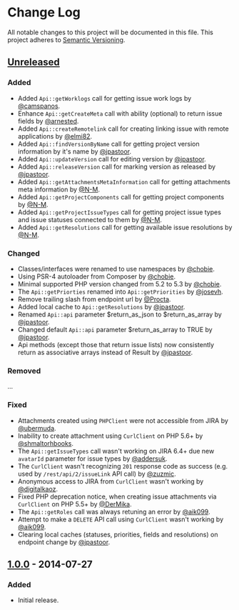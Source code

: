 # Change Log
All notable changes to this project will be documented in this file.
This project adheres to [Semantic Versioning](http://semver.org/).

## [Unreleased]
### Added
- Added `Api::getWorklogs` call for getting issue work logs by [@camspanos].
- Enhance `Api::getCreateMeta` call with ability (optional) to return issue fields by [@arnested].
- Added `Api::createRemotelink` call for creating linking issue with remote applications by [@elmi82].
- Added `Api::findVersionByName` call for getting project version information by it's name by [@jpastoor].
- Added `Api::updateVersion` call for editing version by [@jpastoor].
- Added `Api::releaseVersion` call for marking version as released by [@jpastoor].
- Added `Api::getAttachmentsMetaInformation` call for getting attachments meta information by [@N-M].
- Added `Api::getProjectComponents` call for getting project components by [@N-M].
- Added `Api::getProjectIssueTypes` call for getting project issue types and issue statuses connected to them by [@N-M].
- Added `Api::getResolutions` call for getting available issue resolutions by [@N-M].

### Changed
- Classes/interfaces were renamed to use namespaces by [@chobie].
- Using PSR-4 autoloader from Composer by [@chobie].
- Minimal supported PHP version changed from 5.2 to 5.3 by [@chobie].
- The `Api::getPriorties` renamed into `Api::getPriorities` by [@josevh].
- Remove trailing slash from endpoint url by [@Procta].
- Added local cache to `Api::getResolutions` by [@jpastoor].
- Renamed `Api::api` parameter $return_as_json to $return_as_array by [@jpastoor].
- Changed default `Api::api` parameter $return_as_array to TRUE by [@jpastoor].
- Api methods (except those that return issue lists) now consistently return as associative arrays instead of Result by [@jpastoor].

### Removed
...

### Fixed
- Attachments created using `PHPClient` were not accessible from JIRA by [@ubermuda].
- Inability to create attachment using `CurlClient` on PHP 5.6+ by [@shmaltorhbooks].
- The `Api::getIssueTypes` call wasn't working on JIRA 6.4+ due new `avatarId` parameter for issue types by [@addersuk].
- The `CurlClient` wasn't recognizing `201` response code as success (e.g. used by `/rest/api/2/issueLink` API call) by [@zuzmic].
- Anonymous access to JIRA from `CurlClient` wasn't working by [@digitalkaoz].
- Fixed PHP deprecation notice, when creating issue attachments via `CurlClient` on PHP 5.5+ by [@DerMika].
- The `Api::getRoles` call was always retuning an error by [@aik099].
- Attempt to make a `DELETE` API call using `CurlClient` wasn't working by [@aik099].
- Clearing local caches (statuses, priorities, fields and resolutions) on endpoint change by [@jpastoor].

## [1.0.0] - 2014-07-27
### Added
- Initial release.

[Unreleased]: https://github.com/chobie/jira-api-restclient/compare/v1.0.0...HEAD
[1.0.0]: https://github.com/chobie/jira-api-restclient/compare/b86f47129509bb27ae11d136fed67b70a27fd3be...v1.0.0
[@camspanos]: https://github.com/camspanos
[@arnested]: https://github.com/arnested
[@elmi82]: https://github.com/elmi82
[@jpastoor]: https://github.com/jpastoor
[@N-M]: https://github.com/N-M
[@chobie]: https://github.com/chobie
[@josevh]: https://github.com/josevh
[@Procta]: https://github.com/Procta
[@ubermuda]: https://github.com/ubermuda
[@shmaltorhbooks]: https://github.com/shmaltorhbooks
[@addersuk]: https://github.com/addersuk
[@zuzmic]: https://github.com/zuzmic
[@digitalkaoz]: https://github.com/digitalkaoz
[@DerMika]: https://github.com/DerMika
[@aik099]: https://github.com/aik099
